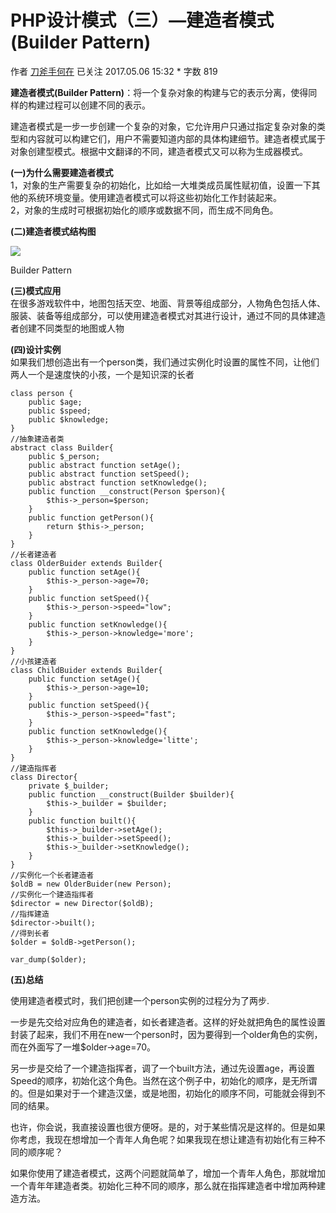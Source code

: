 # PHP设计模式（三）—建造者模式(Builder Pattern)

作者  [刀斧手何在][0] 已关注 2017.05.06 15:32 *  字数 819  

**建造者模式(Builder Pattern)**：将一个复杂对象的构建与它的表示分离，使得同样的构建过程可以创建不同的表示。

建造者模式是一步一步创建一个复杂的对象，它允许用户只通过指定复杂对象的类型和内容就可以构建它们，用户不需要知道内部的具体构建细节。建造者模式属于对象创建型模式。根据中文翻译的不同，建造者模式又可以称为生成器模式。

**(一)为什么需要建造者模式**  
1，对象的生产需要复杂的初始化，比如给一大堆类成员属性赋初值，设置一下其他的系统环境变量。使用建造者模式可以将这些初始化工作封装起来。  
2，对象的生成时可根据初始化的顺序或数据不同，而生成不同角色。

**(二)建造者模式结构图**

![][1]



Builder Pattern

**(三)模式应用**  
在很多游戏软件中，地图包括天空、地面、背景等组成部分，人物角色包括人体、服装、装备等组成部分，可以使用建造者模式对其进行设计，通过不同的具体建造者创建不同类型的地图或人物

**(四)设计实例**  
如果我们想创造出有一个person类，我们通过实例化时设置的属性不同，让他们两人一个是速度快的小孩，一个是知识深的长者

    class person {
        public $age;
        public $speed;
        public $knowledge;
    }
    //抽象建造者类
    abstract class Builder{
        public $_person;
        public abstract function setAge();
        public abstract function setSpeed();
        public abstract function setKnowledge();
        public function __construct(Person $person){
            $this->_person=$person;
        }
        public function getPerson(){
            return $this->_person;
        }
    }
    //长者建造者
    class OlderBuider extends Builder{
        public function setAge(){
            $this->_person->age=70;
        }
        public function setSpeed(){
            $this->_person->speed="low";
        }
        public function setKnowledge(){
            $this->_person->knowledge='more';
        }
    }
    //小孩建造者
    class ChildBuider extends Builder{
        public function setAge(){
            $this->_person->age=10;
        }
        public function setSpeed(){
            $this->_person->speed="fast";
        }
        public function setKnowledge(){
            $this->_person->knowledge='litte';
        }
    }
    //建造指挥者
    class Director{
        private $_builder;
        public function __construct(Builder $builder){
            $this->_builder = $builder;
        }
        public function built(){
            $this->_builder->setAge();
            $this->_builder->setSpeed();
            $this->_builder->setKnowledge();
        }
    }
    //实例化一个长者建造者
    $oldB = new OlderBuider(new Person);
    //实例化一个建造指挥者
    $director = new Director($oldB);
    //指挥建造
    $director->built();
    //得到长者
    $older = $oldB->getPerson();
    
    var_dump($older);

**(五)总结**

使用建造者模式时，我们把创建一个person实例的过程分为了两步.

一步是先交给对应角色的建造者，如长者建造者。这样的好处就把角色的属性设置封装了起来，我们不用在new一个person时，因为要得到一个older角色的实例，而在外面写了一堆$older->age=70。

另一步是交给了一个建造指挥者，调了一个built方法，通过先设置age，再设置Speed的顺序，初始化这个角色。当然在这个例子中，初始化的顺序，是无所谓的。但是如果对于一个建造汉堡，或是地图，初始化的顺序不同，可能就会得到不同的结果。

也许，你会说，我直接设置也很方便呀。是的，对于某些情况是这样的。但是如果你考虑，我现在想增加一个青年人角色呢？如果我现在想让建造有初始化有三种不同的顺序呢？

如果你使用了建造者模式，这两个问题就简单了，增加一个青年人角色，那就增加一个青年年建造者类。初始化三种不同的顺序，那么就在指挥建造者中增加两种建造方法。

[0]: http://www.jianshu.com/u/29417b7766fe
[1]: http://upload-images.jianshu.io/upload_images/5261067-984c9e515a875a66.png